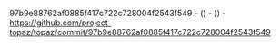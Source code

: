97b9e88762af0885f417c722c728004f2543f549 -  () -  () - https://github.com/project-topaz/topaz/commit/97b9e88762af0885f417c722c728004f2543f549
